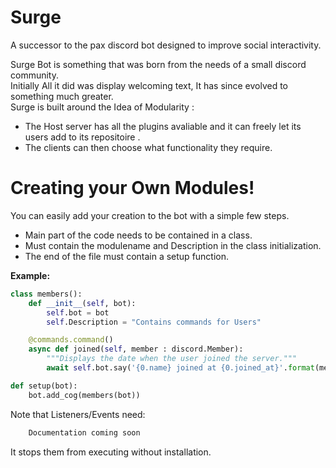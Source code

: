 # Surge
A successor to the pax discord bot designed to improve social interactivity.

Surge Bot is something that was born from the needs of a small discord community.  
Initially All it did was display welcoming text, It has since evolved to something much greater.  
Surge is built around the Idea of Modularity :  
 * The Host server has all the plugins avaliable and it can freely let its users add to its repositoire .  
 * The clients can then choose what functionality they require.   



# Creating your Own Modules!

You can easily add your creation to the bot with a simple few steps.

 * Main part of the code needs to be contained in a class.
 * Must contain the modulename and Description in the class initialization.
 * The end of the file must contain a setup function.

**Example:**
```python
class members():
    def __init__(self, bot):
        self.bot = bot
        self.Description = "Contains commands for Users"

    @commands.command()
    async def joined(self, member : discord.Member):
        """Displays the date when the user joined the server."""
        await self.bot.say('{0.name} joined at {0.joined_at}'.format(member))

def setup(bot):
    bot.add_cog(members(bot))
```
Note that Listeners/Events need:
```python
    Documentation coming soon
```
It stops them from executing without installation.

